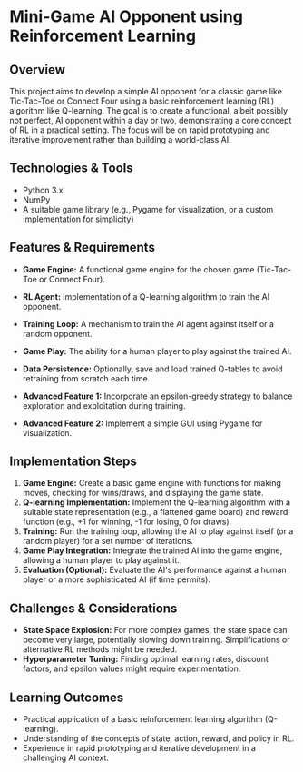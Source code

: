 # Mini-Game AI Opponent using Reinforcement Learning

## Overview
This project aims to develop a simple AI opponent for a classic game like Tic-Tac-Toe or Connect Four using a basic reinforcement learning (RL) algorithm like Q-learning.  The goal is to create a functional, albeit possibly not perfect, AI opponent within a day or two, demonstrating a core concept of RL in a practical setting.  The focus will be on rapid prototyping and iterative improvement rather than building a world-class AI.


## Technologies & Tools
- Python 3.x
- NumPy
- A suitable game library (e.g., Pygame for visualization, or a custom implementation for simplicity)


## Features & Requirements
- **Game Engine:**  A functional game engine for the chosen game (Tic-Tac-Toe or Connect Four).
- **RL Agent:**  Implementation of a Q-learning algorithm to train the AI opponent.
- **Training Loop:** A mechanism to train the AI agent against itself or a random opponent.
- **Game Play:**  The ability for a human player to play against the trained AI.
- **Data Persistence:** Optionally, save and load trained Q-tables to avoid retraining from scratch each time.

- **Advanced Feature 1:** Incorporate an epsilon-greedy strategy to balance exploration and exploitation during training.
- **Advanced Feature 2:**  Implement a simple GUI using Pygame for visualization.


## Implementation Steps
1. **Game Engine:** Create a basic game engine with functions for making moves, checking for wins/draws, and displaying the game state.
2. **Q-learning Implementation:** Implement the Q-learning algorithm with a suitable state representation (e.g., a flattened game board) and reward function (e.g., +1 for winning, -1 for losing, 0 for draws).
3. **Training:** Run the training loop, allowing the AI to play against itself (or a random player) for a set number of iterations.
4. **Game Play Integration:** Integrate the trained AI into the game engine, allowing a human player to play against it.
5. **Evaluation (Optional):** Evaluate the AI's performance against a human player or a more sophisticated AI (if time permits).


## Challenges & Considerations
- **State Space Explosion:**  For more complex games, the state space can become very large, potentially slowing down training.  Simplifications or alternative RL methods might be needed.
- **Hyperparameter Tuning:** Finding optimal learning rates, discount factors, and epsilon values might require experimentation.


## Learning Outcomes
- Practical application of a basic reinforcement learning algorithm (Q-learning).
- Understanding of the concepts of state, action, reward, and policy in RL.
- Experience in rapid prototyping and iterative development in a challenging AI context.

